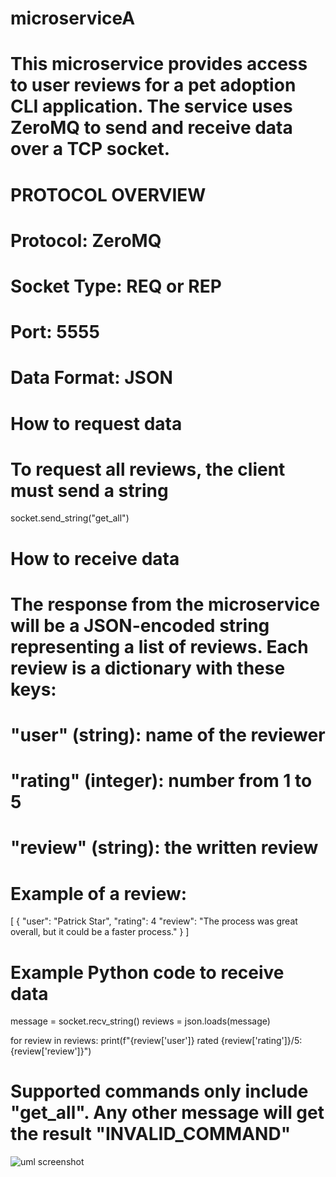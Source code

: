 # microserviceA

# This microservice provides access to user reviews for a pet adoption CLI application. The service uses ZeroMQ to send and receive data over a TCP socket.

# PROTOCOL OVERVIEW
# Protocol: ZeroMQ
# Socket Type: REQ or REP
# Port: 5555
# Data Format: JSON


# How to request data
# To request all reviews, the client must send a string
socket.send_string("get_all")

# How to receive data
# The response from the microservice will be a JSON-encoded string representing a list of reviews. Each review is a dictionary with these keys:
# "user" (string): name of the reviewer
# "rating" (integer): number from 1 to 5
# "review" (string): the written review
# Example of a review:
[
  {
    "user": "Patrick Star",
    "rating": 4
    "review": "The process was great overall, but it could be a faster process."
  }
]

# Example Python code to receive data
message = socket.recv_string()
reviews = json.loads(message)

for review in reviews:
    print(f"{review['user']} rated {review['rating']}/5: {review['review']}")

# Supported commands only include "get_all". Any other message will get the result "INVALID_COMMAND"


![uml screenshot](https://github.com/user-attachments/assets/29a7e656-2d10-46ec-99c4-6f329a8f8e2c)
